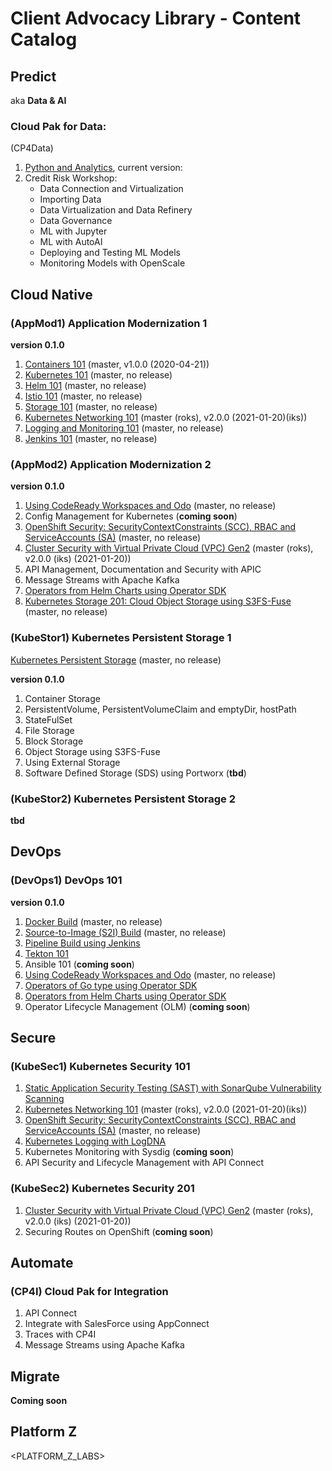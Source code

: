 # Client Advocacy Library - Content Catalog

## Predict
aka **Data & AI**

### Cloud Pak for Data:
(CP4Data)

1. [Python and Analytics](https://ibm.github.io/python-and-analytics/), current version: 
2. Credit Risk Workshop:
    * Data Connection and Virtualization
    * Importing Data
    * Data Virtualization and Data Refinery
    * Data Governance
    * ML with Jupyter
    * ML with AutoAI
    * Deploying and Testing ML Models
    * Monitoring Models with OpenScale

## Cloud Native

### (AppMod1) Application Modernization 1

**version 0.1.0**

1. [Containers 101](https://ibm.github.io/docker101/) (master, v1.0.0 (2020-04-21))
2. [Kubernetes 101](https://ibm.github.io/kube101/) (master, no release)
3. [Helm 101](https://ibm.github.io/helm101/) (master, no release)
4. [Istio 101](https://ibm.github.io/istio101/) (master, no release)
5. [Storage 101](https://ibm.github.io/kubernetes-storage/Lab1/) (master, no release)
6. [Kubernetes Networking 101](https://ibm.github.io/kubernetes-networking/services/) (master (roks), v2.0.0 (2021-01-20)(iks))
7. [Logging and Monitoring 101](https://ibm.github.io/kubernetes-logging-and-monitoring/) (master, no release)
8. [Jenkins 101](https://ibm.github.io/jenkins101/) (master, no release)

### (AppMod2) Application Modernization 2

**version 0.1.0**

1. [Using CodeReady Workspaces and Odo](https://github.com/IBM/codeready-workspaces-workshop) (master, no release)
2. Config Management for Kubernetes (**coming soon**)
3. [OpenShift Security: SecurityContextConstraints (SCC), RBAC and ServiceAccounts (SA)](https://ibm.github.io/openshift-rbac-scc/) (master, no release)
4. [Cluster Security with Virtual Private Cloud (VPC) Gen2](https://ibm.github.io/kubernetes-networking/vpcgen2/) (master (roks), v2.0.0 (iks) (2021-01-20))
5. API Management, Documentation and Security with APIC
6. Message Streams with Apache Kafka
7. [Operators from Helm Charts using Operator SDK](https://ibm.github.io/kubernetes-operators/lab3/)
8. [Kubernetes Storage 201: Cloud Object Storage using S3FS-Fuse](https://ibm.github.io/kubernetes-storage/Lab5/) (master, no release)

### (KubeStor1) Kubernetes Persistent Storage 1

[Kubernetes Persistent Storage](https://ibm.github.io/kubernetes-storage) (master, no release)

**version 0.1.0**

1. Container Storage
2. PersistentVolume, PersistentVolumeClaim and emptyDir, hostPath
3. StateFulSet
4. File Storage
5. Block Storage
6. Object Storage using S3FS-Fuse
7. Using External Storage
8. Software Defined Storage (SDS) using Portworx (**tbd**)

### (KubeStor2) Kubernetes Persistent Storage 2

**tbd**

## DevOps

### (DevOps1) DevOps 101

**version 0.1.0**

1. [Docker Build](https://remkohdev.github.io/openshift-builds/docker-build/) (master, no release)
2. [Source-to-Image (S2I) Build](https://ibm.github.io/s2i-open-liberty-workshop/) (master, no release)
3. [Pipeline Build using Jenkins](https://remkohdev.github.io/openshift-builds/pipeline-build/lab-01/)
4. [Tekton 101](https://ibm.github.io/tekton-tutorial-openshift/)
5. Ansible 101 (**coming soon**)
6. [Using CodeReady Workspaces and Odo](https://github.com/IBM/codeready-workspaces-workshop) (master, no release)
7. [Operators of Go type using Operator SDK](https://ibm.github.io/kubernetes-operators/lab2/)
8. [Operators from Helm Charts using Operator SDK](https://ibm.github.io/kubernetes-operators/lab3/)
9. Operator Lifecycle Management (OLM) (**coming soon**)

## Secure

### (KubeSec1) Kubernetes Security 101

1. [Static Application Security Testing (SAST) with SonarQube Vulnerability Scanning](https://ibm.github.io/sonarqube/)
2. [Kubernetes Networking 101](https://ibm.github.io/kubernetes-networking/services/) (master (roks), v2.0.0 (2021-01-20)(iks))
3. [OpenShift Security: SecurityContextConstraints (SCC), RBAC and ServiceAccounts (SA)](https://ibm.github.io/openshift-rbac-scc/) (master, no release)
4. [Kubernetes Logging with LogDNA](https://ibm.github.io/kubernetes-logging-and-monitoring/logdna/lab-0/)
5. Kubernetes Monitoring with Sysdig (**coming soon**)
6. API Security and Lifecycle Management with API Connect

### (KubeSec2) Kubernetes Security 201

1. [Cluster Security with Virtual Private Cloud (VPC) Gen2](https://ibm.github.io/kubernetes-networking/vpcgen2/) (master (roks), v2.0.0 (iks) (2021-01-20))
2. Securing Routes on OpenShift (**coming soon**)

## Automate 

### (CP4I) Cloud Pak for Integration 

1. API Connect
2. Integrate with SalesForce using AppConnect
3. Traces with CP4I
4. Message Streams using Apache Kafka

## Migrate 

**Coming soon**

## Platform Z

<PLATFORM_Z_LABS>
